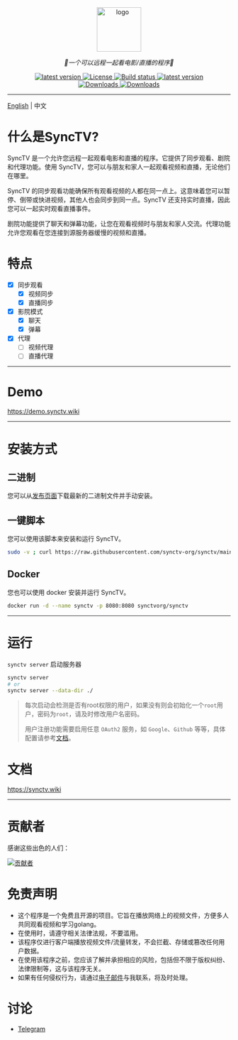 <div align="center">
  <a href="https://github.com/synctv-org/docs"><img height="100px" alt="logo" src="https://cdn.jsdelivr.net/gh/synctv-org/docs@main/logo/logo.png"/></a>
  <p><em>👫一个可以远程一起看电影/直播的程序🍿</em></p>
    <div>
        <a href="https://goreportcard.com/report/github.com/synctv-org/synctv">
            <img src="https://goreportcard.com/badge/github.com/synctv-org/synctv" alt="latest version" />
        </a>
        <a href="https://github.com/synctv-org/synctv/blob/main/LICENSE">
            <img src="https://img.shields.io/github/license/synctv-org/synctv" alt="License" />
        </a>
        <a href="https://github.com/synctv-org/synctv/actions?query=workflow%3Abuild">
            <img src="https://img.shields.io/github/actions/workflow/status/synctv-org/synctv/build.yml?branch=main" alt="Build status" />
        </a>
        <a href="https://github.com/synctv-org/synctv/releases">
            <img src="https://img.shields.io/github/release/synctv-org/synctv" alt="latest version" />
        </a>
    </div>
    <div>
        <a href="https://github.com/synctv-org/synctv/releases">
            <img src="https://img.shields.io/github/downloads/synctv-org/synctv/total?color=%239F7AEA&logo=github" alt="Downloads" />
        </a>
        <a href="https://hub.docker.com/r/synctvorg/synctv">
            <img src="https://img.shields.io/docker/pulls/synctvorg/synctv?color=%2348BB78&logo=docker&label=pulls" alt="Downloads" />
        </a>
    </div>
</div>

---

[English](./README.md) | 中文

# 什么是SyncTV?
SyncTV 是一个允许您远程一起观看电影和直播的程序。它提供了同步观看、剧院和代理功能。使用 SyncTV，您可以与朋友和家人一起观看视频和直播，无论他们在哪里。

SyncTV 的同步观看功能确保所有观看视频的人都在同一点上。这意味着您可以暂停、倒带或快进视频，其他人也会同步到同一点。SyncTV 还支持实时直播，因此您可以一起实时观看直播事件。

剧院功能提供了聊天和弹幕功能，让您在观看视频时与朋友和家人交流。代理功能允许您观看在您连接到源服务器缓慢的视频和直播。

# 特点
- [x] 同步观看
  - [x] 视频同步
  - [x] 直播同步
- [x] 影院模式
  - [x] 聊天
  - [x] 弹幕
- [x] 代理
  - [ ] 视频代理
  - [ ] 直播代理
---

# Demo
https://demo.synctv.wiki

---
# 安装方式
## 二进制
您可以从[发布页面](https://github.com/synctv-org/synctv/releases)下载最新的二进制文件并手动安装。

## 一键脚本
您可以使用该脚本来安装和运行 SyncTV。

```bash
sudo -v ; curl https://raw.githubusercontent.com/synctv-org/synctv/main/script/install.sh | sudo bash -s -- -v latest
```

## Docker
您也可以使用 docker 安装并运行 SyncTV。

```bash
docker run -d --name synctv -p 8080:8080 synctvorg/synctv
```

---

# 运行
`synctv server` 启动服务器

```bash
synctv server
# or
synctv server --data-dir ./
```

> 每次启动会检测是否有root权限的用户，如果没有则会初始化一个`root`用户，密码为`root`，请及时修改用户名密码。
> 
> 用户注册功能需要启用任意 `OAuth2` 服务，如 `Google`、`Github` 等等，具体配置请参考[文档](https://synctv.wiki/#/zh-cn/oauth2)。

# 文档
https://synctv.wiki

---

# 贡献者
感谢这些出色的人们：

[![贡献者](https://contrib.nn.ci/api?repo=synctv-org/synctv&repo=synctv-org/synctv-web&repo=synctv-org/docs)](https://github.com/synctv-org/synctv/graphs/contributors)

# 免责声明
- 这个程序是一个免费且开源的项目。它旨在播放网络上的视频文件，方便多人共同观看视频和学习golang。
- 在使用时，请遵守相关法律法规，不要滥用。
- 该程序仅进行客户端播放视频文件/流量转发，不会拦截、存储或篡改任何用户数据。
- 在使用该程序之前，您应该了解并承担相应的风险，包括但不限于版权纠纷、法律限制等，这与该程序无关。
- 如果有任何侵权行为，请通过[电子邮件](mailto:pyh1670605849@gmail.com)与我联系，将及时处理。

# 讨论
- [Telegram](https://t.me/synctv)